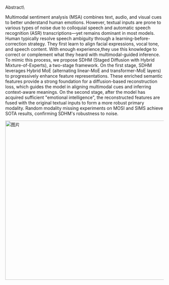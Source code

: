 Abstract\\

Multimodal sentiment analysis (MSA) combines text, audio, and visual cues to better understand human emotions. However, textual inputs are prone to various types of noise due to colloquial speech and automatic speech recognition (ASR) transcriptions—yet remains dominant in most models. Human typically resolve speech ambiguity through a learning-before-correction strategy. They first learn to align facial expressions, vocal tone, and speech content. With enough experience,they use this knowledge to correct or complement what they heard with multimodal-guided inference. To mimic this process, we propose SDHM (Staged Diffusion with Hybrid Mixture-of-Experts), a two-stage framework. On the first stage, SDHM leverages Hybrid MoE (alternating linear-MoE and transformer-MoE layers) to progressively enhance feature representations. These enriched semantic features provide a strong foundation for a diffusion-based reconstruction loss, which guides the model in aligning multimodal cues and inferring context-aware meanings. On the second stage, after the model has acquired sufficient "emotional intelligence", the reconstructed features are fused with the original textual inputs to form a more robust primary modality. Random modality missing experiments on MOSI and SIMS achieve SOTA results, confirming SDHM's robustness to noise.

<img width="1017" height="505" alt="图片" src="https://github.com/user-attachments/assets/6f7ff4a1-e14d-43a5-8a3b-55f36890816a" />
